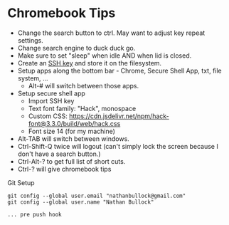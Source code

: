 # Chromebook Tips

- Change the search button to ctrl. May want to adjust key repeat settings.
- Change search engine to duck duck go.
- Make sure to set "sleep" when idle AND when lid is closed.
- Create an [SSH key](SshKeyGen.md) and store it on the filesystem.
- Setup apps along the bottom bar - Chrome, Secure Shell App, txt, file system, ...
  - Alt-# will switch between those apps.
- Setup secure shell app
  - Import SSH key
  - Text font family: "Hack", monospace
  - Custom CSS: https://cdn.jsdelivr.net/npm/hack-font@3.3.0/build/web/hack.css
  - Font size 14 (for my machine)
- Alt-TAB will switch between windows.
- Ctrl-Shift-Q twice will logout (can't simply lock the screen because I don't have a search button.)
- Ctrl-Alt-? to get full list of short cuts.
- Ctrl-? will give chromebook tips

Git Setup

```shell
git config --global user.email "nathanbullock@gmail.com"
git config --global user.name "Nathan Bullock"

... pre push hook
```
